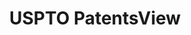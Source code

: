 ---
bigquery: https://console.cloud.google.com/bigquery?p=patents-public-data&d=patentsview&page=dataset
citation: Attribution should be given to PatentsView for use, distribution, or derivative
  works.
code: https://github.com/CSSIP-AIR/PatentsView-Code-Snippets/
contributors: USPTO
cost: None
description: 'PatentsView includes US patent data including raw data (summaries, applications,
  pregrant applications), disambugations of inventors and assignees, and inventor
  gender estimates.  Also foreign priority data, # of figures and sheets, and government
  interest statements.'
documentation: https://patentsview.org/query/builder-faqs
last_edit: 04/05/2022, 15:48:18
location: https://patentsview.org/
maintained_by: USPTO
record_creation_timestamp: 12/2/2020 17:20:46
schema_fields:
- section_id
- filename
- rule_47
- disamb_assignee_id_20190312
- contract_award_number
- num_figures
- disamb_inventor_id_20171226
- country_transformed
- organization
- rawlocation_id
- series_code
- disamb_inventor_id_20200929
- disamb_inventor_id_20200331
- length
- date
- latlong
- doc_type
- classification_level
- disamb_inventor_id_20171003
- disamb_assignee_id_20200630
- designation
- mainclass_id
- withdrawn
- longitude
- term_extension
- latin_name
- disamb_inventor_id_20191008
- subcategory_id
- level_three
- doctype
- country
- name_last
- lawyer_id
- action_date
- field_id
- classification_data_source
- disamb_inventor_id_20200630
- applicant_type
- ipc_version_indicator
- subclass
- kind
- main_group
- subgroup
- subgroup_id
- f102_date
- citation_id
- text
- number
- disamb_assignee_id_20200331
- exemplary
- location_id
- state
- num_claims
- subclass_id
- name_first
- disamb_inventor_id_20170808
- male
- male_flag
- rel_id
- inventor_id
- disamb_inventor_id_20170307
- _102_date
- variety
- type
- f371_date
- subsection_id
- patent_id
- disamb_assignee_id_20191231
- disclaimer_date
- group_id
- county
- dependent
- rawinventor_id
- term_disclaimer
- classification_value
- ipc_class
- disamb_inventor_id_20181127
- disamb_inventor_id_20201229
- rawassignee_id
- city
- category_id
- disamb_inventor_id_20191231
- disamb_assignee_id_20200929
- publication_number
- name
- disamb_inventor_id_20190312
- sector_title
- county_fips
- _371_date
- abstract
- num_sheets
- disamb_assignee_id_20181127
- fname
- reldocno
- classification_status
- deceased
- symbol_position
- application_id
- organization_id
- attribution_status
- disamb_assignee_id_20191008
- uuid
- latitude
- gi_statement
- disamb_inventor_id_20190820
- sequence
- field_title
- disamb_inventor_id_20180528
- role
- term_grant
- title
- lname
- num
- level_two
- lapse_of_patent
- category
- status
- id
- group
- state_fips
- assignee_id
- section
- disamb_assignee_id_20190820
- level_one
- relkind
shortname: patentsview
tags:
- disambiguation
- United States
- gender
terms_of_use: Creative Commons Attribution 4.0 International License.
timeframe: 1963-1999
title: USPTO PatentsView
uuid: cf1780b1-e265-4e49-8d1d-83b9cfe0fd9a
---